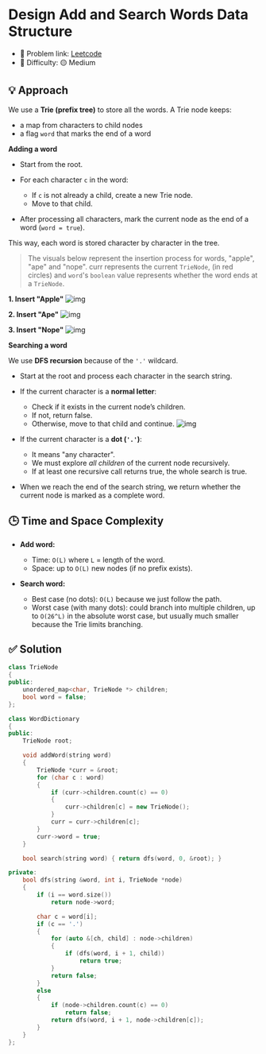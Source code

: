 # Design Add and Search Words Data Structure

- 🧩 Problem link: [Leetcode](https://leetcode.com/problems/design-add-and-search-words-data-structure/description/)
- 🚦 Difficulty: 🟡 Medium

## 💡 Approach

We use a **Trie (prefix tree)** to store all the words. A Trie node keeps:

- a map from characters to child nodes
- a flag `word` that marks the end of a word

**Adding a word**

- Start from the root.
- For each character `c` in the word:

  - If `c` is not already a child, create a new Trie node.
  - Move to that child.

- After processing all characters, mark the current node as the end of a word (`word = true`).

This way, each word is stored character by character in the tree.

> The visuals below represent the insertion process for words, "apple", "ape" and "nope". curr represents the current `TrieNode`, (in red circles) and `word`'s `boolean` value represents whether the word ends at a `TrieNode`.

**1. Insert "Apple"**
![img](https://imagedelivery.net/CLfkmk9Wzy8_9HRyug4EVA/b41ba89e-efd5-4974-4a2d-d46d064e7600/sharpen=1)

**2. Insert "Ape"**
![img](https://imagedelivery.net/CLfkmk9Wzy8_9HRyug4EVA/108ccf40-ecb2-4327-00ee-2ae7bb9c9600/sharpen=1)

**3. Insert "Nope"**
![img](https://imagedelivery.net/CLfkmk9Wzy8_9HRyug4EVA/268e1ed6-342c-431f-0510-48dfc9b1ba00/sharpen=1)

**Searching a word**

We use **DFS recursion** because of the `'.'` wildcard.

- Start at the root and process each character in the search string.
- If the current character is a **normal letter**:

  - Check if it exists in the current node’s children.
  - If not, return false.
  - Otherwise, move to that child and continue.
    ![img](https://imagedelivery.net/CLfkmk9Wzy8_9HRyug4EVA/9e22edaa-20c2-4413-ff5d-4fe279c11800/sharpen=1)

- If the current character is a **dot (`'.'`)**:

  - It means "any character".
  - We must explore _all children_ of the current node recursively.
  - If at least one recursive call returns true, the whole search is true.

- When we reach the end of the search string, we return whether the current node is marked as a complete word.

## 🕒 Time and Space Complexity

- **Add word:**

  - Time: `O(L)` where `L` = length of the word.
  - Space: up to `O(L)` new nodes (if no prefix exists).

- **Search word:**

  - Best case (no dots): `O(L)` because we just follow the path.
  - Worst case (with many dots): could branch into multiple children, up to `O(26^L)` in the absolute worst case, but usually much smaller because the Trie limits branching.

## ✅ Solution

```cpp
class TrieNode
{
public:
    unordered_map<char, TrieNode *> children;
    bool word = false;
};

class WordDictionary
{
public:
    TrieNode root;

    void addWord(string word)
    {
        TrieNode *curr = &root;
        for (char c : word)
        {
            if (curr->children.count(c) == 0)
            {
                curr->children[c] = new TrieNode();
            }
            curr = curr->children[c];
        }
        curr->word = true;
    }

    bool search(string word) { return dfs(word, 0, &root); }

private:
    bool dfs(string &word, int i, TrieNode *node)
    {
        if (i == word.size())
            return node->word;

        char c = word[i];
        if (c == '.')
        {
            for (auto &[ch, child] : node->children)
            {
                if (dfs(word, i + 1, child))
                    return true;
            }
            return false;
        }
        else
        {
            if (node->children.count(c) == 0)
                return false;
            return dfs(word, i + 1, node->children[c]);
        }
    }
};
```
